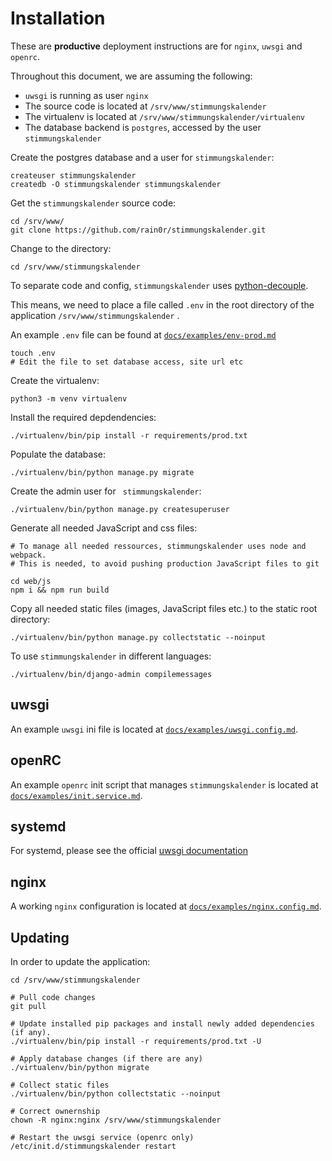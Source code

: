 # Installation

These are **productive** deployment instructions are for `nginx`, `uwsgi` and `openrc`.

Throughout this document, we are assuming the following:

 * `uwsgi` is running as user `nginx`
 * The source code is located at `/srv/www/stimmungskalender`
 * The virtualenv is located at  `/srv/www/stimmungskalender/virtualenv`
 * The database backend is `postgres`, accessed by the user `stimmungskalender`

Create the postgres database and a user for `stimmungskalender`:

```shell
createuser stimmungskalender
createdb -O stimmungskalender stimmungskalender
```

Get the `stimmungskalender` source code:

```shell
cd /srv/www/
git clone https://github.com/rain0r/stimmungskalender.git
```

Change to the directory:

```shell
cd /srv/www/stimmungskalender
```

To separate code and config, `stimmungskalender` uses [python-decouple](https://github.com/henriquebastos/python-decouple).

This means, we need to place a file called `.env` in the root directory of the application `/srv/www/stimmungskalender` .

An example `.env` file can be found at [`docs/examples/env-prod.md`](examples/env-prod.md#env-file)

```shell
touch .env
# Edit the file to set database access, site url etc
```

Create the virtualenv: 

```shell
python3 -m venv virtualenv
```

Install the required depdendencies:

```shell
./virtualenv/bin/pip install -r requirements/prod.txt
```

Populate the database:

```shell
./virtualenv/bin/python manage.py migrate
```

Create the admin user for ` stimmungskalender`:

```shell
./virtualenv/bin/python manage.py createsuperuser
```

Generate all needed JavaScript and css files:

```shell
# To manage all needed ressources, stimmungskalender uses node and webpack.
# This is needed, to avoid pushing production JavaScript files to git 

cd web/js
npm i && npm run build
```

Copy all needed static files (images, JavaScript files etc.) to the static root directory:

```shell
./virtualenv/bin/python manage.py collectstatic --noinput
```

To use `stimmungskalender` in different languages:

```shell
./virtualenv/bin/django-admin compilemessages
```

## uwsgi

An example `uwsgi` ini file is located at [`docs/examples/uwsgi.config.md`](examples/uwsgi.config.md).

## openRC

An example `openrc` init script that manages `stimmungskalender` is located at [`docs/examples/init.service.md`](examples/init.service.md).

## systemd

For systemd, please see the official [uwsgi documentation](https://uwsgi-docs.readthedocs.io/en/latest/Systemd.html)

## nginx

A working `nginx` configuration is located at [`docs/examples/nginx.config.md`](examples/nginx.config.md).

## Updating
In order to update the application:

```shell
cd /srv/www/stimmungskalender

# Pull code changes
git pull

# Update installed pip packages and install newly added dependencies (if any).
./virtualenv/bin/pip install -r requirements/prod.txt -U

# Apply database changes (if there are any)
./virtualenv/bin/python migrate

# Collect static files
./virtualenv/bin/python collectstatic --noinput
  
# Correct ownernship
chown -R nginx:nginx /srv/www/stimmungskalender

# Restart the uwsgi service (openrc only)
/etc/init.d/stimmungskalender restart
```
